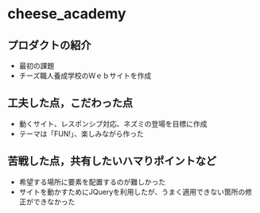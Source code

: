 # cheese_academy

## プロダクトの紹介

- 最初の課題
- チーズ職人養成学校のＷｅｂサイトを作成

## 工夫した点，こだわった点

- 動くサイト、レスポンシブ対応、ネズミの登場を目標に作成
- テーマは「FUN!」、楽しみながら作った

## 苦戦した点，共有したいハマりポイントなど

- 希望する場所に要素を配置するのが難しかった
- サイトを動かすためにJQueryを利用したが、うまく適用できない箇所の修正ができなかった